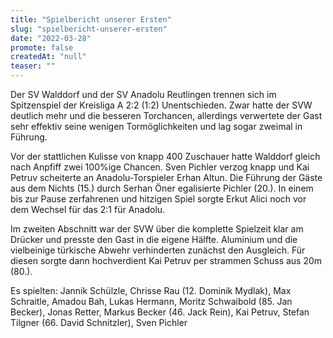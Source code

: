 ```yaml
---
title: "Spielbericht unserer Ersten"
slug: "spielbericht-unserer-ersten"
date: "2022-03-28"
promote: false
createdAt: "null"
teaser: ""
---
```

Der SV Walddorf und der SV Anadolu Reutlingen trennen sich im Spitzenspiel der Kreisliga A 2:2 (1:2) Unentschieden. Zwar hatte der SVW deutlich mehr und die besseren Torchancen, allerdings verwertete der Gast sehr effektiv seine wenigen Tormöglichkeiten und lag sogar zweimal in Führung.


Vor der stattlichen Kulisse von knapp 400 Zuschauer hatte Walddorf gleich nach Anpfiff zwei 100%ige Chancen. Sven Pichler verzog knapp und Kai Petruv scheiterte an Anadolu-Torspieler Erhan Altun. Die Führung der Gäste aus dem Nichts (15.) durch Serhan Öner egalisierte Pichler (20.). In einem bis zur Pause zerfahrenen und hitzigen Spiel sorgte Erkut Alici noch vor dem Wechsel für das 2:1 für Anadolu.


Im zweiten Abschnitt war der SVW über die komplette Spielzeit klar am Drücker und presste den Gast in die eigene Hälfte. Aluminium und die vielbeinige türkische  Abwehr verhinderten zunächst den Ausgleich. Für diesen sorgte dann hochverdient Kai Petruv per strammen Schuss aus 20m (80.).


Es spielten: Jannik Schülzle, Chrisse Rau (12. Dominik Mydlak), Max Schraitle, Amadou Bah, Lukas Hermann, Moritz Schwaibold (85. Jan Becker), Jonas Retter, Markus Becker (46. Jack Rein), Kai Petruv, Stefan Tilgner (66. David Schnitzler), Sven Pichler
